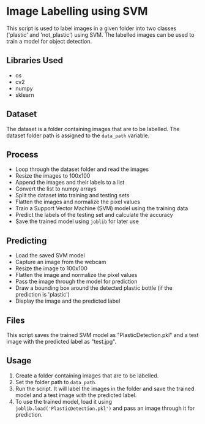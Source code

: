 # Image Labelling using SVM

This script is used to label images in a given folder into two classes ('plastic' and 'not_plastic') using SVM. The labelled images can be used to train a model for object detection.

## Libraries Used

- os
- cv2
- numpy
- sklearn

## Dataset

The dataset is a folder containing images that are to be labelled. The dataset folder path is assigned to the `data_path` variable.

## Process

- Loop through the dataset folder and read the images
- Resize the images to 100x100
- Append the images and their labels to a list
- Convert the list to numpy arrays
- Split the dataset into training and testing sets
- Flatten the images and normalize the pixel values
- Train a Support Vector Machine (SVM) model using the training data
- Predict the labels of the testing set and calculate the accuracy
- Save the trained model using `joblib` for later use

## Predicting

- Load the saved SVM model
- Capture an image from the webcam
- Resize the image to 100x100
- Flatten the image and normalize the pixel values
- Pass the image through the model for prediction
- Draw a bounding box around the detected plastic bottle (if the prediction is 'plastic')
- Display the image and the predicted label

## Files

This script saves the trained SVM model as "PlasticDetection.pkl" and a test image with the predicted label as "test.jpg".

## Usage

1. Create a folder containing images that are to be labelled.
2. Set the folder path to `data_path`.
3. Run the script. It will label the images in the folder and save the trained model and a test image with the predicted label.
4. To use the trained model, load it using `joblib.load('PlasticDetection.pkl')` and pass an image through it for prediction.
